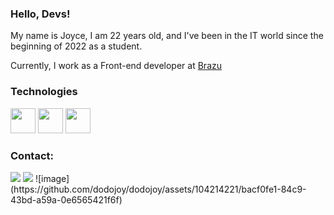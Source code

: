 ### Hello, Devs!

My name is Joyce, I am 22 years old, and I've been in the IT world since the beginning of 2022 as a student.

Currently, I work as a Front-end developer at <a href = "https://www.brazu.io/" target="_blank">Brazu</a>

### Technologies

<img src="https://cdn.jsdelivr.net/gh/devicons/devicon/icons/html5/html5-original.svg" width="40" height="40"> <img src="https://cdn.jsdelivr.net/gh/devicons/devicon/icons/css3/css3-original.svg" width="40" height="40"> <img src="https://cdn.jsdelivr.net/gh/devicons/devicon/icons/javascript/javascript-original.svg" width="40" height="40">

### Contact:

<div>
<a href = "mailto:joyce.mbt@gmail.com"><img src="https://img.shields.io/badge/Gmail-D14836?style=for-the-badge&logo=gmail&logoColor=white" target="_blank"></a>
<a href="https://www.linkedin.com/in/joyce-teodoro/" target="_blank"><img src="https://img.shields.io/badge/-LinkedIn-%230077B5?style=for-the-badge&logo=linkedin&logoColor=white" target="_blank"></a>
<a href="https://upload.wikimedia.org/wikipedia/commons/thumb/a/a7/React-icon.svg/2300px-React-icon.svg.png" target="_blank"></a>
  <a href="https://upload.wikimedia.org/wikipedia/commons/thumb/4/4c/Typescript_logo_2020.svg/2048px-Typescript_logo_2020.svg.png" target="_blank"></a>
  ![image](https://github.com/dodojoy/dodojoy/assets/104214221/bacf0fe1-84c9-43bd-a59a-0e6565421f6f)

</div>
<!--
**dodojoy/dodojoy** is a ✨ _special_ ✨ repository because its `README.md` (this file) appears on your GitHub profile.

